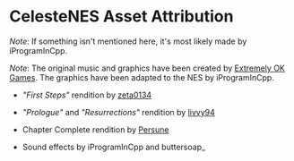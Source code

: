 # CelesteNES Asset Attribution

*Note*: If something isn't mentioned here, it's most likely made by iProgramInCpp.

*Note*: The original music and graphics have been created by [Extremely OK Games](https://exok.com).
The graphics have been adapted to the NES by iProgramInCpp.

- *"First Steps"* rendition by [zeta0134](https://github.com/zeta0134)

- *"Prologue"* and *"Resurrections"* rendition by [livvy94](https://youtube.com/@livvy94)

- Chapter Complete rendition by [Persune](https://gumball2415.github.io)

- Sound effects by iProgramInCpp and buttersoap_

